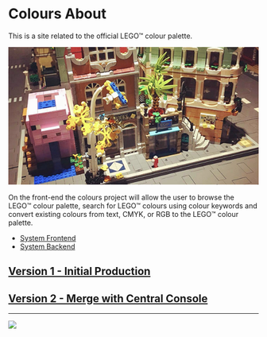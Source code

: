 # Colours About

<style>@import url("//readme.codeadam.ca/readme.css");</style>

This is a site related to the official LEGO™ colour palette.

![BrickMMO](images/brickmmo.png)

On the front-end the colours project will allow the user to browse the LEGO™ colour palette, search for LEGO™ colours using colour keywords and convert existing colours from text, CMYK, or RGB to the LEGO™ colour palette.

- [System Frontend](https://brickmmo.com)
- [System Backend](https://brickmmo.com)

## [Version 1 - Initial Production](v1)

## [Version 2 - Merge with Central Console](v2)

---

<a href="https://brickmmo.com">
<img src="https://brickmmo.com/images/brickmmo-logo-horizontal.jpg" width="100">
</a>
